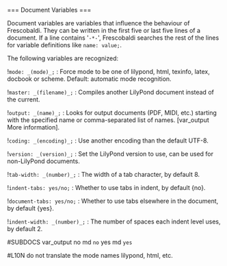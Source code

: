 === Document Variables ===

Document variables are variables that influence the behaviour of Frescobaldi.
They can be written in the first five or last five lines of a document.
If a line contains '`-*-`', Frescobaldi searches the rest of
the lines for variable definitions like `name: value;`.

The following variables are recognized:

!`mode: _(mode)_;`
: Force mode to be one of lilypond, html, texinfo, latex,
  docbook or scheme. Default: automatic mode recognition.
  
!`master: _(filename)_;`
: Compiles another LilyPond document instead of the current.

!`output: _(name)_;`
: Looks for output documents (PDF, MIDI, etc.) starting with
  the specified name or comma-separated list of names.
  [var_output More information].

!`coding: _(encoding)_;`
: Use another encoding than the default UTF-8.

!`version: _(version)_;`
: Set the LilyPond version to use, can be used for non-LilyPond documents.

!`tab-width: _(number)_;`
: The width of a tab character, by default 8.

!`indent-tabs: yes/no;`
: Whether to use tabs in indent, by default {no}.

!`document-tabs: yes/no;`
: Whether to use tabs elsewhere in the document, by default {yes}.

!`indent-width: _(number)_;`
: The number of spaces each indent level uses, by default 2.


#SUBDOCS
var_output
no md `no`
yes md `yes`

#L10N
do not translate the mode names lilypond, html, etc.

